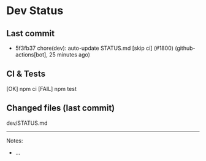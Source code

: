 # Dev Status

## Last commit
- 5f3fb37 chore(dev): auto-update STATUS.md [skip ci] (#1800) (github-actions[bot], 25 minutes ago)
## CI & Tests
[OK] npm ci
[FAIL] npm test

## Changed files (last commit)
dev/STATUS.md

---
Notes:
- ...
